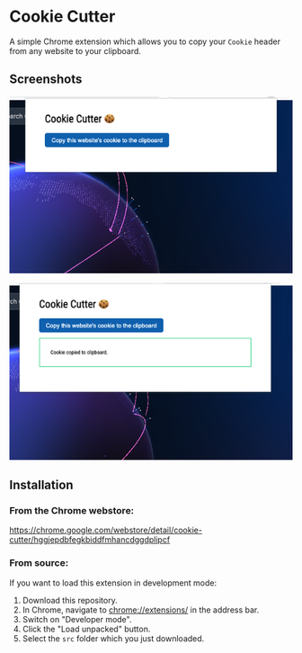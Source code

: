 Cookie Cutter
=============

A simple Chrome extension which allows you to copy your `Cookie` header from any website to your clipboard.



Screenshots
-----------

![Screenshot of Cookie Cutter popup](https://github.com/adamalton/cookie-cutter/blob/master/screenshots/popup.png?raw=true)

![Screenshot of Cookie Cutter popup after copying cookie](https://github.com/adamalton/cookie-cutter/blob/master/screenshots/popup_success.png?raw=true)



Installation
------------

### From the Chrome webstore:
https://chrome.google.com/webstore/detail/cookie-cutter/hggjepdbfegkbiddfmhancdggdplipcf

### From source:

If you want to load this extension in development mode:

1. Download this repository.
2. In Chrome, navigate to [chrome://extensions/](chrome://extensions/) in the address bar.
3. Switch on "Developer mode".
4. Click the "Load unpacked" button.
5. Select the `src` folder which you just downloaded.
